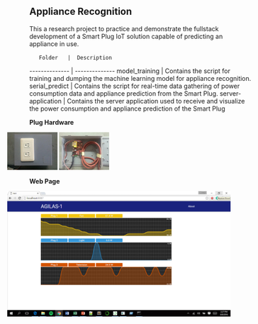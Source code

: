 ## Appliance Recognition
This a research project to practice and demonstrate the fullstack development of a Smart Plug IoT solution capable
of predicting an appliance in use.   

       Folder   |  Description 
 -------------- | --------------
 model_training | Contains the script for training and dumping the machine learning model for appliance recognition.
 serial_predict | Contains the script for real-time data gathering of power consumption data and appliance prediction from the Smart Plug.
 server-application | Contains the server application used to receive and visualize the power consumption and appliance prediction of the Smart Plug
 
 **Plug Hardware**
 
 <img src="https://github.com/cadrev/appliance-recognition/blob/master/attachment/plugs.png" width="230" style="position:relative; left:-50px;">
 
  **Web Page**
  
   <img src="https://github.com/cadrev/appliance-recognition/blob/master/attachment/website.png" width="600" style="position:relative; left:-50px;">
  
  

